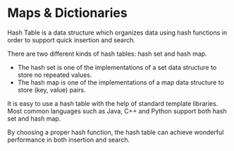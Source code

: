 # Maps & Dictionaries

Hash Table is a data structure which organizes data using hash functions in order to support quick insertion and search.

There are two different kinds of hash tables: hash set and hash map.
- The hash set is one of the implementations of a set data structure to store no repeated values.
- The hash map is one of the implementations of a map data structure to store (key, value) pairs.

It is easy to use a hash table with the help of standard template libraries. Most common languages such as Java, C++ and Python support both hash set and hash map.

By choosing a proper hash function, the hash table can achieve wonderful performance in both insertion and search.

